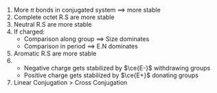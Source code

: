 1. More $\pi$ bonds in conjugated system $\implies$ more stable
2. Complete octet R.S are more stable
3. Neutral R.S are more stable
4. If charged:
   - Comparison along group $\implies$ Size dominates
   - Comparison in period $\implies$ E.N dominates
1. Aromatic R.S are more stable
2. 
   - Negative charge gets stabilized by $\ce{E-}$ withdrawing groups
   - Positive charge gets stabilized by $\ce{E+}$ donating groups
1. Linear Conjugation $>$ Cross Conjugation